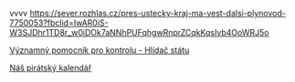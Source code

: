 vvvv
https://sever.rozhlas.cz/pres-ustecky-kraj-ma-vest-dalsi-plynovod-7750053?fbclid=IwAR0iS-W3SJDhr1TD8r_w0iDOk7aNNhPUFqhgwRnprZCqkKqsIvb4OoWRJ5o

[Významný pomocník pro kontrolu - Hlídač státu](https://www.hlidacstatu.cz)

[Náš pirátský kalendář](https://calendar.google.com/calendar/b/2/r?tab=mc)
